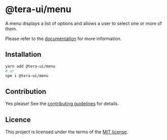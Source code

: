 # @tera-ui/menu

A menu displays a list of options and allows a user to select one or more of them.

Please refer to the [documentation](https://teraui.org/docs/components/menu) for more information.

## Installation

```sh
yarn add @tera-ui/menu
# or
npm i @tera-ui/menu
```

## Contribution

Yes please! See the
[contributing guidelines](https://github.com/hieumau12/tera-ui/blob/master/CONTRIBUTING.md)
for details.

## Licence

This project is licensed under the terms of the
[MIT license](https://github.com/hieumau12/tera-ui/blob/master/LICENSE).
